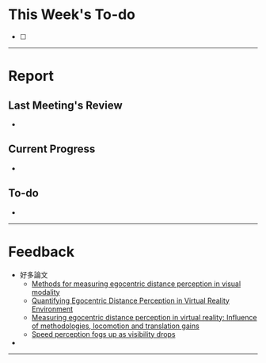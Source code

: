 # This Week's To-do
- [ ] 
---
# Report
## Last Meeting's Review
- 
## Current Progress
- 
## To-do
- 
---
# Feedback
- 好多論文
	- [Methods for measuring egocentric distance perception in visual modality](https://www.frontiersin.org/journals/psychology/articles/10.3389/fpsyg.2022.1061917/full)
	- [Quantifying Egocentric Distance Perception in Virtual Reality Environment](https://www.tandfonline.com/doi/full/10.1080/10447318.2023.2234117#abstract)
	- [Measuring egocentric distance perception in virtual reality: Influence of methodologies, locomotion and translation gains](https://journals.plos.org/plosone/article?id=10.1371/journal.pone.0224651)
	- [Speed perception fogs up as visibility drops](https://www.nature.com/articles/33049)
- 
---

